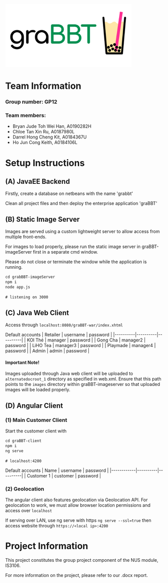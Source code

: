 <img src="/resources/logo.png" height=200>

# Team Information

### Group number: GP12

### Team members:

- Bryan Jude Toh Wei Han, A0190282H
- Chloe Tan Xin Ru, A0187980L
- Darrel Hong Cheng Kit, A0184367U
- Ho Jun Cong Keith, A0184106L

# Setup Instructions

## (A) JavaEE Backend

Firstly, create a database on netbeans with the name 'grabbt'

Clean all project files and then deploy the enterprise application 'graBBT'

## (B) Static Image Server

Images are served using a custom lightweight server to allow access from multiple front-ends.

For images to load properly, please run the static image server in graBBT-imageServer first in a separate cmd window.

Please do not close or terminate the window while the application is running.

```
cd grabBBT-imageServer
npm i
node app.js

# listening on 3000
```

## (C) Java Web Client

Access through
`localhost:8080/graBBT-war/index.xhtml`

Default accounts
| Retailer | username | password |
|----------|----------|----------|
| KOI Thé | manager | password |
| Gong Cha | manager2 | password |
| LiHO Tea | manager3 | password |
| Playmade | manager4 | password |
| Admin | admin | password |

#### Important Note!

Images uploaded through Java web client will be uploaded to `alternatedocroot_1` directory as specified in web.xml. Ensure that this path points to the `images` directory within graBBT-imageserver so that uploaded images will be loaded properly.

## (D) Angular Client

### (1) Main Customer Client

Start the customer client with

```
cd graBBT-client
npm i
ng serve

# localhost:4200
```

Default accounts
| Name | username | password |
|------------|----------|----------|
| Customer 1 | customer | password |

### (2) Geolocation

The angular client also features geolocation via Geolocation API.
For geolocation to work, we must allow browser location permissions and access over `localhost`

If serving over LAN, use ng serve with https
`ng serve --ssl=true`
then access website through
`https://<local ip>:4200`

# Project Information

This project constitutes the group project component of the NUS module, IS3106.

For more information on the project, please refer to our .docx report.
